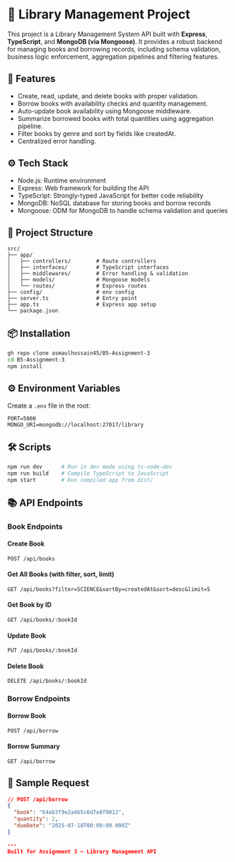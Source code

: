 # 📖 Library Management Project

This project is a Library Management System API built with **Express**, **TypeScript**, and **MongoDB (via Mongoose)**. It provides a robust backend for managing books and borrowing records, including schema validation, business logic enforcement, aggregation pipelines and filtering features.

## 🚀 Features
- Create, read, update, and delete books with proper validation.
- Borrow books with availability checks and quantity management.
- Auto-update book availability using Mongoose middleware.
- Summarize borrowed books with total quantities using aggregation pipeline.
- Filter books by genre and sort by fields like createdAt.
- Centralized error handling.

## ⚙️ Tech Stack
- Node.js: Runtime environment
- Express: Web framework for building the API
- TypeScript: Strongly-typed JavaScript for better code reliability
- MongoDB: NoSQL database for storing books and borrow records
- Mongoose: ODM for MongoDB to handle schema validation and queries

## 📁 Project Structure
```
src/
├── app/
│   ├── controllers/        # Route controllers
│   ├── interfaces/         # TypeScript interfaces
│   ├── middlewares/        # Error handling & validation
│   ├── models/             # Mongoose models
│   └── routes/             # Express routes
├── config/                 # env config
├── server.ts               # Entry point
├── app.ts                  # Express app setup
└── package.json
```

## 📦 Installation
```bash
gh repo clone asmaulhossain45/B5-Assignment-3
cd B5-Assignment-3
npm install
```

## ⚙️ Environment Variables
Create a `.env` file in the root:
```env
PORT=5000
MONGO_URI=mongodb://localhost:27017/library
```

## 🛠️ Scripts
```bash
npm run dev      # Run in dev mode using ts-node-dev
npm run build    # Compile TypeScript to JavaScript
npm start        # Run compiled app from dist/
```

## 📚 API Endpoints

### Book Endpoints
#### Create Book
```http
POST /api/books
```
#### Get All Books (with filter, sort, limit)
```http
GET /api/books?filter=SCIENCE&sortBy=createdAt&sort=desc&limit=5
```
#### Get Book by ID
```http
GET /api/books/:bookId
```
#### Update Book
```http
PUT /api/books/:bookId
```
#### Delete Book
```http
DELETE /api/books/:bookId
```

### Borrow Endpoints
#### Borrow Book
```http
POST /api/borrow
```
#### Borrow Summary
```http
GET /api/borrow
```

## 🧪 Sample Request
```json
// POST /api/borrow
{
  "book": "64ab3f9e2a4b5c6d7e8f9012",
  "quantity": 2,
  "dueDate": "2025-07-18T00:00:00.000Z"
}

---
Built for Assignment 3 — Library Management API
